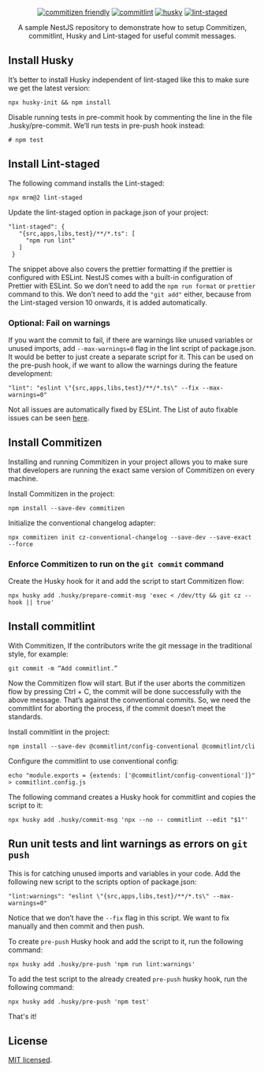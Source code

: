 <p align="center">
<a href="https://github.com/commitizen/cz-cli" target="_blank"><img src="https://img.shields.io/badge/commitizen-friendly-brightgreen.svg" alt="commitizen friendly" /></a>
<a href="https://github.com/conventional-changelog/commitlint" target="_blank"><img src="https://img.shields.io/badge/commit-lint-brightgreen" alt="commitlint" /></a>
<a href="https://typicode.github.io/husky/#/" target="_blank"><img src="https://img.shields.io/badge/husky-hooks-brightgreen" alt="husky" /></a>
<a href="https://github.com/okonet/lint-staged" target="_blank"><img src="https://img.shields.io/badge/lint-staged-brightgreen" alt="lint-staged" /></a>
</p>

  <p align="center">A sample NestJS repository to demonstrate how to setup Commitizen, commitlint, Husky and Lint-staged for useful commit messages.</p>

## Install Husky

It’s better to install Husky independent of lint-staged like this to make sure we get the latest version:

```npx husky-init && npm install```

Disable running tests in pre-commit hook by commenting the line in the file .husky/pre-commit. We’ll run tests in pre-push hook instead:

```# npm test```


## Install Lint-staged

The following command installs the Lint-staged:

```npx mrm@2 lint-staged```

Update the lint-staged option in package.json of your project:

```
"lint-staged": {
   "{src,apps,libs,test}/**/*.ts": [
     "npm run lint"
   ]
 }
```

The snippet above also covers the prettier formatting if the prettier is configured with ESLint. NestJS comes with a built-in configuration of Prettier with ESLint. So we don’t need to add the ```npm run format``` or ```prettier``` command to this. We don’t need to add the ```"git add"``` either, because from the Lint-staged version 10 onwards, it is added automatically.

### Optional: Fail on warnings
If you want the commit to fail, if there are warnings like unused variables or unused imports, add ```--max-warnings=0``` flag in the lint script of package.json. It would be better to just create a separate script for it. This can be used on the pre-push hook, if we want to allow the warnings during the feature development:

```"lint": "eslint \"{src,apps,libs,test}/**/*.ts\" --fix --max-warnings=0"```

Not all issues are automatically fixed by ESLint. The List of auto fixable issues can be seen [here](https://eslint.org/docs/rules/).

## Install Commitizen

Installing and running Commitizen in your project allows you to make sure that developers are running the exact same version of Commitizen on every machine.

Install Commitizen in the project:

```npm install --save-dev commitizen```

Initialize the conventional changelog adapter:

```npx commitizen init cz-conventional-changelog --save-dev --save-exact --force```

### Enforce Commitizen to run on the ```git commit``` command

Create the Husky hook for it and add the script to start Commitizen flow:

```npx husky add .husky/prepare-commit-msg 'exec < /dev/tty && git cz --hook || true'```

## Install commitlint

With Commitizen, If the contributors write the git message in the traditional style, for example:

```git commit -m “Add commitlint.”```

Now the Commitizen flow will start. But if the user aborts the commitizen flow by pressing Ctrl + C, the commit will be done successfully with the above message. That’s against the conventional commits. So, we need the commitlint for aborting the process, if the commit doesn’t meet the standards.

Install commitlint in the project:

```npm install --save-dev @commitlint/config-conventional @commitlint/cli```

Configure the commitlint to use conventional config:

```echo "module.exports = {extends: ['@commitlint/config-conventional']}" > commitlint.config.js```

The following command creates a Husky hook for commitlint and copies the script to it:

```npx husky add .husky/commit-msg 'npx --no -- commitlint --edit "$1"'```

## Run unit tests and lint warnings as errors on ```git push```
This is for catching unused imports and variables in your code. Add the following new script to the scripts option of package.json:

```"lint:warnings": "eslint \"{src,apps,libs,test}/**/*.ts\" --max-warnings=0"```
 
Notice that we don’t have the ```--fix``` flag in this script. We want to fix manually and then commit and then push.

To create ```pre-push``` Husky hook and add the script to it, run the following command:

```npx husky add .husky/pre-push 'npm run lint:warnings'```

To add the test script to the already created ```pre-push``` husky hook, run the following command:

```npx husky add .husky/pre-push 'npm test'```


That's it!

## License

[MIT licensed](LICENSE).
